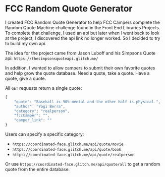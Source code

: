 FCC Random Quote Generator
==========================

I created FCC Random Quote Generator to help FCC Campers complete the Random Quote Machine challenge found in
the Front End Libraries Projects. To complete that challenge, I used an api but later when I went back to
look at the project, I discovered the api link no longer worked. So I decided to try to build my own api.

The idea for the project came from Jason Luboff and his Simpsons Quote api: `https://thesimpsonsquoteapi.glitch.me/`

In addition, I wanted to allow campers to submit their own favorite quotes and help grow the quote database.
Need a quote, take a quote. Have a quote, give a quote.

All `GET` requests return a single quote:

```javascript
{
    "quote": "Baseball is 90% mental and the other half is physical.",
    "author": "Yogi Berra",
    "category": "realperson",
    "fccCamper": "",
    "camper_link": ""
}
```

Users can specify a specific category:
- `https://coordinated-face.glitch.me/api/quote/movie`
- `https://coordinated-face.glitch.me/api/quote/book`
- `https://coordinated-face.glitch.me/api/quote/realperson`

Or use `https://coordinated-face.glitch.me/api/quote/all` to get a random quote from the entire database.
